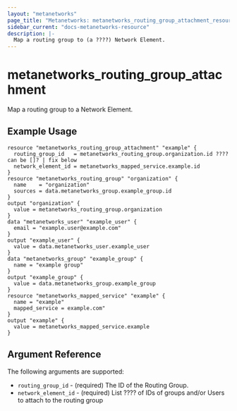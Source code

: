 ```yaml
---
layout: "metanetworks"
page_title: "Metanetworks: metanetworks_routing_group_attachment_resource"
sidebar_current: "docs-metanetworks-resource"
description: |-
  Map a routing group to (a ????) Network Element.
---
```


# metanetworks_routing_group_attachment

Map a routing group to a Network Element.

## Example Usage

```hcl
resource "metanetworks_routing_group_attachment" "example" {
  routing_group_id   = metanetworks_routing_group.organization.id ???? can be []? | fix below
  network_element_id = metanetworks_mapped_service.example.id
}
resource "metanetworks_routing_group" "organization" {
  name    = "organization"
  sources = data.metanetworks_group.example_group.id
}
output "organization" {
  value = metanetworks_routing_group.organization
}
data "metanetworks_user" "example_user" {
  email = "example.user@example.com"
}
output "example_user" {
  value = data.metanetworks_user.example_user
}
data "metanetworks_group" "example_group" {
  name = "example group"
}
output "example_group" {
  value = data.metanetworks_group.example_group
}
resource "metanetworks_mapped_service" "example" {
  name = "example"
  mapped_service = example.com"
}
output "example" {
  value = metanetworks_mapped_service.example
}
```

## Argument Reference

The following arguments are supported:

* `routing_group_id` - (required) The ID of the Routing Group.
* `network_element_id` - (required) List ???? of IDs of groups and/or Users to attach to the routing group
